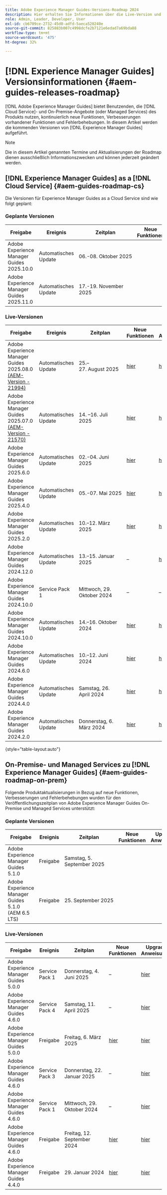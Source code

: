 ```yaml
---
title: Adobe Experience Manager Guides-Versions-Roadmap 2024
description: Hier erhalten Sie Informationen über die Live-Version und künftige Versionen von Adobe Experience Manager Guides On-Premise und Adobe Experience Manager Guides as a Cloud Service
role: Admin, Leader, Developer, User
exl-id: cb6709ce-2732-45d0-adfd-5aeca520240e
source-git-commit: 825883b007c4998dcfe2b7121e6edad7a69bda88
workflow-type: tm+mt
source-wordcount: '475'
ht-degree: 32%

---
```


# [!DNL Experience Manager Guides] Versionsinformationen {#aem-guides-releases-roadmap}

[!DNL Adobe Experience Manager Guides] bietet Benutzenden, die [!DNL Cloud Service]- und On-Premise-Angebote (oder Managed Services) des Produkts nutzen, kontinuierlich neue Funktionen, Verbesserungen vorhandener Funktionen und Fehlerbehebungen. In diesem Artikel werden die kommenden Versionen von [!DNL Experience Manager Guides] aufgeführt.

>[!NOTE]
>
>Die in diesem Artikel genannten Termine und Aktualisierungen der Roadmap dienen ausschließlich Informationszwecken und können jederzeit geändert werden.

## [!DNL Experience Manager Guides] as a [!DNL Cloud Service] {#aem-guides-roadmap-cs}

Die Versionen für Experience Manager Guides as a Cloud Service sind wie folgt geplant:

### Geplante Versionen


| Freigabe | Ereignis | Zeitplan | Neue Funktionen | Upgrade-Anweisungen | Behobene Probleme | Status |
|---|---|---|---|---|---|---|
| Adobe Experience Manager Guides 2025.10.0 | Automatisches Update | 06.-08. Oktober 2025 |  |  |  | Ziel |
| Adobe Experience Manager Guides 2025.11.0 | Automatisches Update | 17.-19. November 2025 |  |  |  | Ziel |

### Live-Versionen

| Freigabe | Ereignis | Zeitplan | Neue Funktionen | Upgrade-Anweisungen | Behobene Probleme | Status |
|---|---|---|---|---|---|---|
| Adobe Experience Manager Guides 2025.08.0 <br> [(AEM-Version - 21994)](https://experienceleague.adobe.com/de/docs/experience-manager-cloud-service/content/release-notes/maintenance/latest?lang=de) | Automatisches Update | 25.–27. August 2025 | [hier](whats-new-2025-08-0.md) | [hier](upgrade-instructions-2025-08-0.md) | [hier](fixed-issues-2025-08-0.md) | Aktualisiert |
| Adobe Experience Manager Guides 2025.07.0 <br> [(AEM-Version - 21570)](https://experienceleague.adobe.com/en/docs/experience-manager-cloud-service/content/release-notes/maintenance/2025/2025-7-0?lang=en#21570) | Automatisches Update | &#x200B;14. –16. Juli 2025 | [hier](whats-new-2025-07-0.md) | [hier](upgrade-instructions-2025-07-0.md) | [hier](fixed-issues-2025-07-0.md) | Aktualisiert |
| Adobe Experience Manager Guides 2025.6.0 | Automatisches Update | 02.-04. Juni 2025 | [hier](whats-new-2025-06-0.md) | [hier](upgrade-instructions-2025-06-0.md) | [hier](fixed-issues-2025-06-0.md) | Aktualisiert |
| Adobe Experience Manager Guides 2025.4.0 | Automatisches Update | 05.-07. Mai 2025 | [hier](whats-new-2025-04-0.md) | [hier](upgrade-instructions-2025-04-0.md) | [hier](fixed-issues-2025-04-0.md) | Aktualisiert |
| Adobe Experience Manager Guides 2025.2.0 | Automatisches Update | 10.–12. März 2025 | [hier](whats-new-2025-02-0.md) | [hier](upgrade-instructions-2025-02-0.md) | [hier](fixed-issues-2025-02-0.md) | Aktualisiert |
| Adobe Experience Manager Guides 2024.12.0 | Automatisches Update | 13.–15. Januar 2025 | – | [hier](upgrade-instructions-2024-12-0.md) | [hier](fixed-issues-2024-12-0.md) | Aktualisiert |
| Adobe Experience Manager Guides 2024.10.0 | Service Pack 1 | Mittwoch, 29. Oktober 2024 | – | – | [hier](fixed-issues-2024-10-0-sp1.md) | Aktualisiert |
| Adobe Experience Manager Guides 2024.10.0 | Automatisches Update | 14.–16. Oktober 2024 | [hier](whats-new-2024-10-0.md) | [hier](upgrade-instructions-2024-10-0.md) | [hier](fixed-issues-2024-10-0.md) | Aktualisiert |
| Adobe Experience Manager Guides 2024.6.0 | Automatisches Update | 10.–12. Juni 2024 | [hier](whats-new-2024-06-0.md) | [hier](upgrade-instructions-2024-06-0.md) | [hier](fixed-issues-2024-06-0.md) | Aktualisiert |
| Adobe Experience Manager Guides 2024.4.0 | Automatisches Update | Samstag, 26. April 2024 | [hier](whats-new-2024-04-0.md) | [hier](upgrade-instructions-2024-04-0.md) | [hier](fixed-issues-2024-04-0.md) | Aktualisiert |
| Adobe Experience Manager Guides 2024.2.0 | Automatisches Update | Donnerstag, 6. März 2024 | [hier](whats-new-2024-2-0.md) | [hier](upgrade-instructions-2024-2-0.md) | [hier](fixed-issues-2024-2-0.md) | Aktualisiert |

{style="table-layout:auto"}



## On-Premise- und Managed Services zu [!DNL Experience Manager Guides] {#aem-guides-roadmap-on-prem}

Folgende Produktaktualisierungen in Bezug auf neue Funktionen, Verbesserungen und Fehlerbehebungen wurden für den Veröffentlichungszeitplan von Adobe Experience Manager Guides On-Premise und Managed Services unterstützt:

### Geplante Versionen

| Freigabe | Ereignis | Zeitplan | Neue Funktionen | Upgrade-Anweisungen | Status |
|---|---|---|---|---|---|
| Adobe Experience Manager Guides 5.1.0 | Freigabe | Samstag, 5. September 2025 |  |  | Ziel |
| Adobe Experience Manager Guides 5.1.0 (AEM 6.5 LTS) | Freigabe | 25. September 2025 |  |  | Ziel |

### Live-Versionen

| Freigabe | Ereignis | Zeitplan | Neue Funktionen | Upgrade-Anweisungen | Status |
|---|---|---|---|---|---|
| Adobe Experience Manager Guides 5.0.0 | Service Pack 1 | Donnerstag, 4. Juni 2025 | – | [hier](upgrade-instructions-5-0-0-sp1.md) | Freigegeben |
| Adobe Experience Manager Guides 4.6.0 | Service Pack 4 | Samstag, 11. April 2025 | – | [hier](upgrade-instructions-4-6-0-sp4.md) | Freigegeben |
| Adobe Experience Manager Guides 5.0.0 | Freigabe | Freitag, 6. März 2025 | [hier](whats-new-5-0-0.md) | [hier](upgrade-instructions-5-0-0.md) | Freigegeben |
| Adobe Experience Manager Guides 4.6.0 | Service Pack 3 | Donnerstag, 22. Januar 2025 | – | [hier](upgrade-instructions-4-6-0-sp2.md) | Freigegeben |
| Adobe Experience Manager Guides 4.6.0 | Service Pack 1 | Mittwoch, 29. Oktober 2024 | – | [hier](upgrade-instructions-4-6-0-sp1.md) | Freigegeben |
| Adobe Experience Manager Guides 4.6.0 | Freigabe | Freitag, 12. September 2024 | [hier](whats-new-4-6.md) | [hier](upgrade-instructions-4-6-0.md) | Freigegeben |
| Adobe Experience Manager Guides 4.4.0 | Freigabe | 29. Januar 2024 | [hier](whats-new-4-4.md) | [hier](upgrade-instructions-4-4.md) | Freigegeben |



